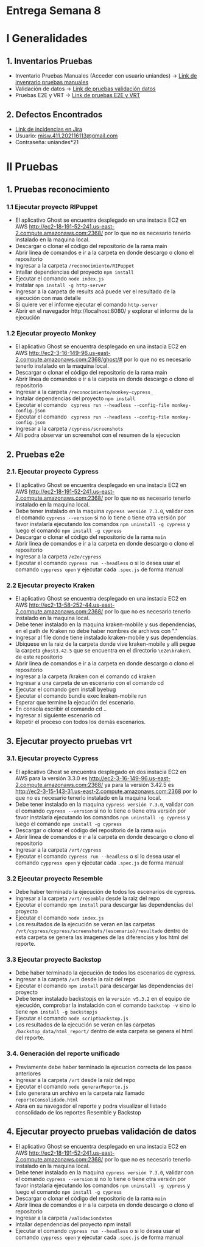 # Entrega Semana 8

<h1> I Generalidades </h1>

<h2> 1. Inventarios Pruebas </h2>

* Inventario Pruebas Manuales (Acceder con usuario uniandes) -> [Link de invenrario pruebas manuales](https://uniandes-my.sharepoint.com/:x:/g/personal/c_almeidam_uniandes_edu_co/EQTFQL6Kz7NBqXlE84-yr5cBhW2zFxbltw_L7sffnMF1MA?e=09cUPI)
* Validación de datos -> [Link de pruebas validación datos](https://drive.google.com/file/d/1h52tg5APX7QQojiNFdxQvAcMPjS6eK7F/view?usp=sharing)
* Pruebas E2E y VRT   -> [Link de pruebas E2E y VRT](https://docs.google.com/spreadsheets/d/1rsDur30pZZxiY6kS4BnOqiuCtGlSV4KcPbj3URbYtG8/edit?usp=sharing)

<h2> 2. Defectos Encontrados </h2>

* [Link de incidencias en Jira](https://team-1618171251165.atlassian.net/jira/software/c/projects/TSDL/issues/)
* Usuario: misw.411.202116113@gmail.com 
* Contraseña: uniandes*21

<h1> II Pruebas </h1>

<h2> 1. Pruebas reconocimiento  </h2>

<h3> 1.1 Ejecutar proyecto RIPuppet </h3>

* El aplicativo Ghost se encuentra desplegado en una instacia EC2 en AWS http://ec2-18-191-52-241.us-east-2.compute.amazonaws.com:2368/ por lo que no es necesario tenerlo instalado en la maquina local.
* Descargar o clonar el código del repositorio de la rama main
* Abrir linea de comandos e ir a la carpeta en donde descargo o clono el repositorio
* Ingresar a la carpeta ```/reconocimiento/RIPuppet```
* Intallar dependencias del proyecto ```npm install``` 
* Ejecutar el comando ```node index.js```
* Instalar ```npm install -g http-server```
* Ingresar a la carpeta de results acá puede ver el resultado de la ejecución con mas detalle
* Si quiere ver el informe ejecutar el comando ```http-server```
* Abrir en el navegador http://localhost:8080/ y explorar el informe de la ejecución 

<h3> 1.2 Ejecutar proyecto Monkey </h3>

* El aplicativo Ghost se encuentra desplegado en una instacia EC2 en AWS http://ec2-3-16-149-96.us-east-2.compute.amazonaws.com:2368/ghost/# por lo que no es necesario tenerlo instalado en la maquina local.
* Descargar o clonar el código del repositorio de la rama main
* Abrir linea de comandos e ir a la carpeta en donde descargo o clono el repositorio
* Ingresar a la carpeta ```/reconocimiento/monkey-cypress_```
* Instalar dependencias del proyecto ```npm install``` 
* Ejecutar el comando ``` cypress run --headless --config-file monkey-config.json```
* Ejecutar el comando ``` cypress run --headless --config-file monkey-config.json```
* Ingresar a la carpeta  ```/cypress/screenshots```
* Alli podra observar un screenshot con el resumen de la ejecucion


<h2> 2. Pruebas e2e </h2>

<h3> 2.1. Ejecutar proyecto Cypress </h3>

* El aplicativo Ghost se encuentra desplegado en una instacia EC2 en AWS http://ec2-18-191-52-241.us-east-2.compute.amazonaws.com:2368/ por lo que no es necesario tenerlo instalado en la maquina local.
* Debe tener instalado en la maquina ```cypress versión 7.3.0```, validar con el comando ```cypress --version``` si no lo tiene o tiene otra versión por favor instalarla ejecutando los comandos ```npm uninstall -g cypress``` y luego el comando ```npm install -g cypress```
* Descargar o clonar el código del repositorio de la rama ```main```
* Abrir linea de comandos e ir a la carpeta en donde descargo o clono el repositorio
* Ingresar a la carpeta ```/e2e/cypress```
* Ejecutar el comando ```cypress run --headless``` o si lo desea usar el comando ```cyppress open``` y ejecutar cada ```.spec.js``` de forma manual  

<h3> 2.2 Ejecutar proyecto Kraken </h3>


* El aplicativo Ghost se encuentra desplegado en una instacia EC2 en AWS http://ec2-13-58-252-44.us-east-2.compute.amazonaws.com:2368/ por lo que no es necesario tenerlo instalado en la maquina local.
* Debe tener instalado en la maquina kraken-moblile y sus dependencias, en el path de Kraken no debe haber nombres de archivos con "."
* Ingresar al file donde tiene instalado kraken-mobile y sus dependencias.
* Ubiquese en la raiz de la carpeta donde vive kraken-mobile y alli pegue la carpeta ```ghost3.42.5``` que se encuentra en el directorio ```\e2e\kraken\``` de este repositorio
* Abrir linea de comandos e ir a la carpeta en donde descargo o clono el repositorio
* Ingresar a la carpeta /kraken con el comando cd kraken
* Ingresar a una carpeta de un escenario con el comando cd <path>
* Ejecutar el comando gem install byebug
* Ejecutar el comando bundle exec kraken-mobile run
* Esperar que termine la ejecución del escenario.
* En consola escribir el comando cd ..
* Ingresar al siguiente escenario cd <path>
* Repetir el proceso con todos los demás escenarios.

<h2> 3. Ejecutar proyecto pruebas vrt </h2>

<h3> 3.1. Ejecutar proyecto Cypress </h3>

* El aplicativo Ghost se encuentra desplegado en dos instacia EC2 en AWS para la versión 3.3.0 es http://ec2-3-16-149-96.us-east-2.compute.amazonaws.com:2368/ ya para la versión 3.42.5 es http://ec2-3-15-143-31.us-east-2.compute.amazonaws.com:2368 por lo que no es necesario tenerlo instalado en la maquina local.
* Debe tener instalado en la maquina ```cypress versión 7.3.0```, validar con el comando ```cypress --version``` si no lo tiene o tiene otra versión por favor instalarla ejecutando los comandos ```npm uninstall -g cypress``` y luego el comando ```npm install -g cypress```
* Descargar o clonar el código del repositorio de la rama ```main```
* Abrir linea de comandos e ir a la carpeta en donde descargo o clono el repositorio
* Ingresar a la carpeta ```/vrt/cypress```
* Ejecutar el comando ```cypress run --headless``` o si lo desea usar el comando ```cyppress open``` y ejecutar cada ```.spec.js``` de forma manual  

<h3> 3.2 Ejecutar proyecto Resemble </h3>

* Debe haber terminado la ejecución de todos los escenarios de cypress. 
* Ingresar a la carpeta ```/vrt/resemble``` desde la raiz del repo
* Ejecutar el comando ```npm install``` para descargar las dependencias del proyecto
* Ejecutar el comando ```node index.js```
* Los resultados de la ejecución se veran en las carpetas ```/vrt/cypress/cypress/screenshots/(escenario)/resultado``` dentro de esta carpeta se genera las imagenes de las diferencias y los html del reporte.

<h3> 3.3 Ejecutar proyecto Backstop </h3>

* Debe haber terminado la ejecución de todos los escenarios de cypress. 
* Ingresar a la carpeta ```/vrt``` desde la raiz del repo
* Ejecutar el comando ```npm install``` para descargar las dependencias del proyecto
* Debe tener instalado backstopjs en la ```versión v5.3.2``` en el equipo de ejecución, comprobar la instalación con el comando ```backstop -v``` sino lo tiene ```npm install -g backstopjs```
* Ejecutar el comando ```node scriptbackstop.js```
* Los resultados de la ejecución se veran en las carpetas ```/backstop_data/html_report/``` dentro de esta carpeta se genera el html del reporte.

<h3> 3.4. Generación del reporte unificado </h3>

* Previamente debe haber terminado la ejecucion correcta de los pasos anteriores
* Ingresar a la carpeta ```/vrt``` desde la raiz del repo
* Ejecutar el comando ```node generarReporte.js ```
* Esto generara un archivo en la carpeta raiz llamado ```reporteConsolidado.html```
* Abra en su navegador el reporte y podra visualizar el listado consolidado de los reportes Resemble y Backstop


<h2> 4. Ejecutar proyecto pruebas validación de datos </h2>

* El aplicativo Ghost se encuentra desplegado en una instacia EC2 en AWS http://ec2-18-191-52-241.us-east-2.compute.amazonaws.com:2368/ por lo que no es necesario tenerlo instalado en la maquina local.
* Debe tener instalado en la maquina ```cypress versión 7.3.0```, validar con el comando ```cypress --version``` si no lo tiene o tiene otra versión por favor instalarla ejecutando los comandos ```npm uninstall -g cypress``` y luego el comando ```npm install -g cypress```
* Descargar o clonar el código del repositorio de la rama ```main```
* Abrir linea de comandos e ir a la carpeta en donde descargo o clono el repositorio
* Ingresar a la carpeta ```/validaciondatos```
* Intallar dependencias del proyecto npm install
* Ejecutar el comando ```cypress run --headless``` o si lo desea usar el comando ```cyppress open``` y ejecutar cada ```.spec.js``` de forma manual 
